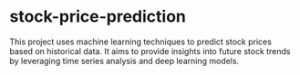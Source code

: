 # stock-price-prediction
This project uses machine learning techniques to predict stock prices based on historical data. It aims to provide insights into future stock trends by leveraging time series analysis and deep learning models.

